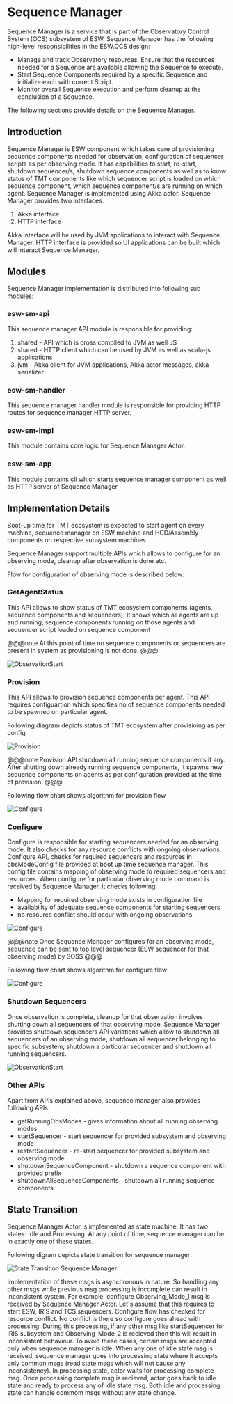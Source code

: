 # Sequence Manager

Sequence Manager is a service that is part of the Observatory Control System (OCS) subsystem of ESW.
Sequence Manager has the following high-level responsibilities in the ESW.OCS design:

* Manage and track Observatory resources. Ensure that the resources needed for a Sequence are available allowing the Sequence to execute.
* Start Sequence Components required by a specific Sequence and initialize each with correct Script.
* Monitor overall Sequence execution and perform cleanup at the conclusion of a Sequence.

The following sections provide details on the Sequence Manager.

## Introduction

Sequence Manager is ESW component which takes care of provisioning sequence components needed for observation, configuration of
sequencer scripts as per observing mode. It has capabilities to start, re-start, shutdown sequencer/s, shutdown sequence components
as well as to know status of TMT components like which sequencer script is loaded on which sequence component, which sequence component/s
are running on which agent. Sequence Manager is implemented using Akka actor. Sequence Manager provides two interfaces.

1. Akka interface
2. HTTP interface

Akka interface will be used by JVM applications to interact with Sequence Manager. HTTP interface is provided so UI applications
can be built which will interact Sequence Manager.

## Modules

Sequence Manager implementation is distributed into following sub modules:

### esw-sm-api
This sequence manager API module is responsible for providing:

1. shared - API which is cross compiled to JVM as well JS
2. shared - HTTP client which can be used by JVM as well as scala-js applications
3. jvm - Akka client for JVM applications, Akka actor messages, akka serializer

### esw-sm-handler
This sequence manager handler module is responsible for providing HTTP routes for sequence manager HTTP server.

### esw-sm-impl
This module contains core logic for Sequence Manager Actor.

### esw-sm-app
This module contains cli which starts sequence manager component as well as HTTP server of Sequence Manager

## Implementation Details

Boot-up time for TMT ecosystem is expected to start agent on every machine, sequence manager on ESW machine and HCD/Assembly components on
respective subsystem machines.

Sequence Manager support multiple APIs which allows to configure for an observing mode, cleanup after observation is done etc.

Flow for configuration of observing mode is described below:

### GetAgentStatus
This API allows to show status of TMT ecosystem components (agents, sequence components and sequencers).
It shows which all agents are up and running, sequence components running on those agents and sequencer script loaded on sequence component

@@@note
At this point of time no sequence components or sequencers are present in system as provisioning is not done.
@@@

![ObservationStart](../images/sequencemanager/sm1.png)

### Provision
This API allows to provision sequence components per agent. This API requires configuartion which specifies no of sequence components needed to be
spawned on particular agent.

Following diagram depicts status of TMT ecosystem after provisioing as per config

![Provision](../images/sequencemanager/sm2.png)

@@@note
Provision API shutdown all running sequence components if any. After shutting down already running sequence components, it spawns new sequence
components on agents as per configuration provided at the time of provision.
@@@

Following flow chart shows algorithm for provision flow

![Configure](../images/sequencemanager/provision.png)

### Configure
Configure is responsible for starting sequencers needed for an observing mode. It also checks for any resource conflicts with ongoing observations.
Configure API, checks for required sequencers and resources in obsModeConfig file provided at boot up time sequence manager. This config file contains mapping of observing mode
to required sequencers and resources. When configure for particular observing mode command is received by Sequence Manager, it checks following:

* Mapping for required observing mode exists in configuration file
* availability of adequate sequence components for starting sequencers
* no resource conflict should occur with ongoing observations

![Configure](../images/sequencemanager/sm3.png)

@@@note
Once Sequence Manager configures for an observing mode, sequence can be sent to top level sequencer (ESW sequencer for that observing mode) by SOSS
@@@


Following flow chart shows algorithm for configure flow

![Configure](../images/sequencemanager/configure.png)

### Shutdown Sequencers
Once observation is complete, cleanup for that observation involves shutting down all sequencers of that observing mode.
Sequence Manager provides shutdown sequencers API variations which allow to shutdown all sequencers of an observing mode, shutdown all sequencer belonging to specific
subsystem, shutdown a particular sequencer and shutdown all running sequencers.

![ObservationStart](../images/sequencemanager/sm4.png)

### Other APIs
Apart from APIs explained above, sequence manager also provides following APIs:

* getRunningObsModes - gives information about all running observing modes
* startSequencer - start sequencer for provided subsystem and observing mode
* restartSequencer - re-start sequencer for provided subsystem and observing mode
* shutdownSequenceComponent - shutdown a sequence component with provided prefix
* shutdownAllSequenceComponents - shutdown all running sequence components

## State Transition

Sequence Manager Actor is implemented as state machine. It has two states: Idle and Processing. At any point of time,
sequence manager can be in exactly one of these states.

Following digram depicts state transition for sequence manager:

![State Transition Sequence Manager](../images/sequencemanager/sm-state-transition.png)

Implementation of these msgs is asynchronous in nature. So handling any other msgs while previous msg processing is incomplete can
result in inconsistent system. For example,
configure Observing_Mode_1 msg is received by Sequence Manager Actor. Let's assume that this requires to start ESW, IRIS and TCS sequencers.
Configure flow has checked for resource conflict. No conflict is there so configure goes ahead with processing. During this processing,
if any other msg like startSequencer for IRIS subsystem and Observing_Mode_2 is recieved then this will result in inconsistent behaviour.
To avoid these cases, certain msgs are accepted only when sequence manager is idle. When any one of idle state msg is received, sequence manager
goes into processing state where it accepts only common msgs (read state msgs which will not cause any inconsistency). In processing state, actor waits
for processing complete msg. Once processing complete msg is recieved, actor goes back to idle state and ready to process any of idle state msg. Both idle
and processing state can handle commom msgs without any state change.


